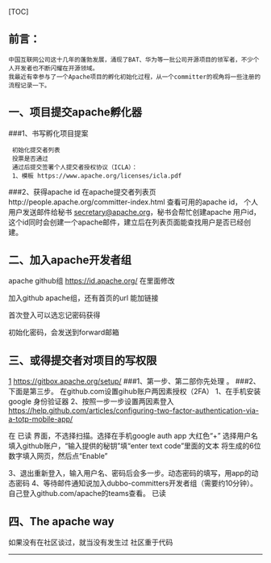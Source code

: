 [TOC]

## 前言：
    中国互联网公司这十几年的蓬勃发展，涌现了BAT、华为等一批公司开源项目的领军者，不少个人开发者也不断闪耀在开源领域。
    我最近有幸参与了一个Apache项目的孵化初始化过程，从一个committer的视角将一些注册的流程记录一下。

## 一、项目提交apache孵化器
###1、书写孵化项目提案

     初始化提交者列表
     投票是否通过
     通过后提交签署个人提交者授权协议（ICLA）：
     1、模板 https://www.apache.org/licenses/icla.pdf    
###2、获得apache id
     在apache提交者列表页http://people.apache.org/committer-index.html 查看可用的apache id，
个人用户发送邮件给秘书 secretary@apache.org，秘书会帮忙创建apache 用户id，这个id同时会创建一个apache邮件，建立后在列表页面能查找用户是否已经创建。


## 二、加入apache开发者组
apache github组
https://id.apache.org/  在里面修改

加入github  apache组，还有首页的url 能加链接

首次登入可以选忘记密码获得

初始化密码，会发送到forward邮箱
## 三、或得提交者对项目的写权限
[1] https://gitbox.apache.org/setup/ 
###1、第一步、第二部你先处理 。
###2、下面是第三步。
在github.com设置gihub账户两因素授权（2FA）
1、在手机安装 google 身份验证器
2、按照一步一步设置两因素登入 https://help.github.com/articles/configuring-two-factor-authentication-via-a-totp-mobile-app/

在
已读
界面，不选择扫描。选择在手机google auth app  大红色“+” 选择用户名填入github账户，“输入提供的秘钥”填“enter text code”里面的文本
将生成的6位数字填入网页，然后点“Enable”

3、退出重新登入，输入用户名、密码后会多一步。动态密码的填写，用app的动态密码
4、等待邮件通知说加入dubbo-committers开发者组（需要约10分钟）。自己登入github.com/apache的teams查看。
已读

## 四、The apache way
   如果没有在社区谈过，就当没有发生过
   社区重于代码

---------

[1]: http://math.stackexchange.com/
[2]: https://github.com/jmcmanus/pagedown-extra